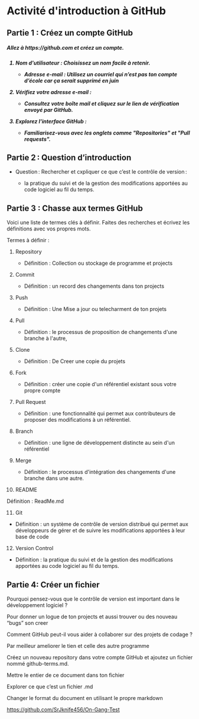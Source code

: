<h1>Activité d'introduction à GitHub</h1> 

<h2>Partie 1 : Créez un compte GitHub</h2> 

<h5>Allez à https://github.com et créez un compte.<h5>

1. Nom d'utilisateur : Choisissez un nom facile à retenir. 
   - Adresse e-mail : Utilisez un courriel qui n’est pas ton compte d’école car ça serait supprimé en juin 

2. Vérifiez votre adresse e-mail : 

   - Consultez votre boîte mail et cliquez sur le lien de vérification envoyé par GitHub. 

3. Explorez l'interface GitHub : 

   - Familiarisez-vous avec les onglets comme "Repositories" et "Pull requests". 

 

<h2>Partie 2 : Question d’introduction</h2> 

- Question : Rechercher et cxpliquer ce que c’est le contrôle de version : 

   - la pratique du suivi et de la gestion des modifications apportées au code logiciel au fil du temps. 

<h2>Partie 3 : Chasse aux termes GitHub</h2> 

Voici une liste de termes clés à définir. Faites des recherches et écrivez les définitions avec vos propres mots.  

Termes à définir : 

1. Repository 

   - Définition :  Collection ou stockage de programme et projects 

2. Commit 

   - Définition :  un record des changements dans ton projects 

3. Push 

   - Définition : Une Mise a jour ou telecharment de ton projets 

4. Pull 

   - Définition : le processus de proposition de changements d'une branche à l'autre, 

5. Clone 

   - Définition : De Creer une copie du projets 

6. Fork 

   - Définition : créer une copie d'un référentiel existant sous votre propre compte 

7. Pull Request 

   - Définition : une fonctionnalité qui permet aux contributeurs de proposer des modifications à un référentiel. 

8. Branch 

   - Définition : une ligne de développement distincte au sein d'un référentiel 

9. Merge 

   - Définition :  le processus d'intégration des changements d'une branche dans une autre. 

10. README 

Définition : ReadMe.md 

11. Git 

   - Définition : un système de contrôle de version distribué qui permet aux développeurs de gérer et de suivre les modifications apportées à leur base de code 

12. Version Control 

   - Définition : la pratique du suivi et de la gestion des modifications apportées au code logiciel au fil du temps. 

 

 

<h2>Partie 4: Créer un fichier</h2> 

Pourquoi pensez-vous que le contrôle de version est important dans le développement logiciel ? 

Pour donner un logue de ton projects et aussi trouver ou des nouveau “bugs” son creer 

Comment GitHub peut-il vous aider à collaborer sur des projets de codage ? 

Par meilleur ameliorer le tien et celle des autre programme 

Créez un nouveau repository dans votre compte GitHub et ajoutez un fichier nommé github-terms.md.  

Mettre le entier de ce document dans ton fichier  

Explorer ce que c’est un fichier .md  

Changer le format du document en utilisant le propre markdown 

 

https://github.com/SrJknife456/On-Gang-Test 
